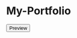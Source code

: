 # My-Portfolio

<!-- Link to preview the portfolio in a new tab -->
<a href="https://htmlpreview.github.io/?https://raw.githubusercontent.com/potdukhe12/My-Portfolio/main/Saurabh%20Potdukhe.html" target="_blank">
  <button>Preview</button>
</a>
